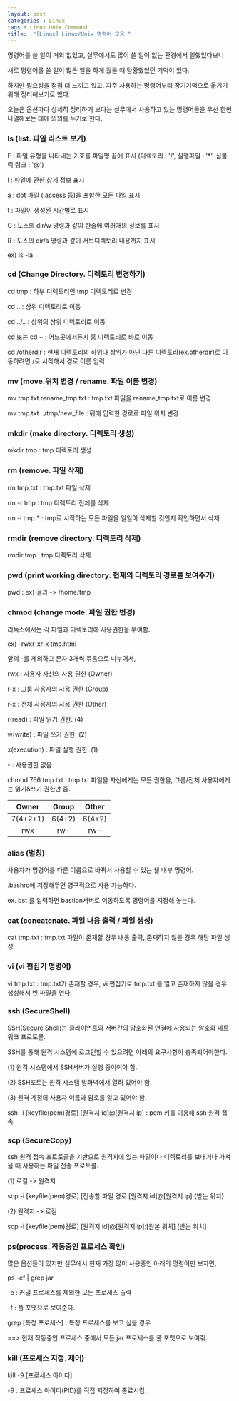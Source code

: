 ```yaml
---
layout: post
categories : Linux
tags : Linux Unix Command
title:  "[Linux] Linux/Unix 명령어 모음 "
---
```


명령어를 쓸 일이 거의 없었고, 실무에서도 많이 쓸 일이 없는 환경에서 일했었다보니 

새로 명령어를 쓸 일이 많은 일을 하게 됬을 때 당황했었던 기억이 있다. 

하지만 필요성을 점점 더 느끼고 있고, 자주 사용하는 명령어부터 장기기억으로 옮기기 위해 정리해보기로 했다. 

오늘은 옵션마다 상세히 정리하기 보다는 실무에서 사용하고 있는 명령어들을 우선 한번 나열해보는 데에 의의를 두기로 한다. 

### ls (list. 파일 리스트 보기)
F : 파일 유형을 나타내는 기호를 파일명 끝에 표시 (디렉토리 : '/', 실행파일 : '*', 심볼릭 링크 : '@')

l : 파일에 관한 상세 정보 표시

a : dot 파일 (.access 등)을 포함한 모든 파일 표시

t : 파일이 생성된 시간별로 표시

C : 도스의 dir/w 명령과 같이 한줄에 여러개의 정보를 표시

R : 도스의 dir/s 명령과 같이 서브디렉토리 내용까지 표시 

ex) ls -la

### cd (Change Directory. 디렉토리 변경하기)
cd tmp : 하부 디렉토리인 tmp 디렉토리로 변경

cd .. : 상위 디렉토리로 이동 

cd ../.. : 상위의 상위 디렉토리로 이동 

cd 또는 cd ~ : 어느곳에서든지 홈 디렉토리로 바로 이동 

cd /otherdir : 현재 디렉토리의 하위나 상위가 아닌 다른 디렉토리(ex.otherdir)로 이동하려면 /로 시작해서 경로 이름 입력

### mv (move.위치 변경 / rename. 파일 이름 변경)
mv tmp.txt rename_tmp.txt : tmp.txt 파일을 rename_tmp.txt로 이름 변경

mv tmp.txt ../tmp/new_file : 뒤에 입력한 경로로 파일 위치 변경

### mkdir (make directory. 디렉토리 생성)
mkdir tmp : tmp 디렉토리 생성 

### rm (remove. 파일 삭제)
rm tmp.txt : tmp.txt 파일 삭제 

rm -r tmp : tmp 디렉토리 전체를 삭제 

rm -i tmp.* : tmp로 시작하는 모든 파일을 일일이 삭제할 것인지 확인하면서 삭제

### rmdir (remove directory. 디렉토리 삭제)

rmdir tmp : tmp 디렉토리 삭제 

### pwd (print working directory. 현재의 디렉토리 경로를 보여주기)
pwd :  ex) 결과 -> /home/tmp 

### chmod (change mode. 파일 권한 변경)
리눅스에서는 각 파일과 디렉토리에 사용권한을 부여함. 

ex) -rwxr-xr-x tmp.html

앞의 -를 제외하고 문자 3개씩 묶음으로 나누어서,

rwx : 사용자 자신의 사용 권한 (Owner)

r-x : 그룹 사용자의 사용 권한 (Group)

r-x : 전체 사용자의 사용 권한 (Other)



r(read) : 파일 읽기 권한. (4)

w(write) : 파일 쓰기 권한. (2)

x(execution) : 파일 실행 권한. (1) 

\- : 사용권한 없음 


chmod 766 tmp.txt : tmp.txt 파일을 자신에게는 모든 권한을, 그룹/전체 사용자에게는 읽기&쓰기 권한만 줌. 

| Owner | Group | Other |
|:-----:|:-----:|:-----:|
|7(4+2+1) | 6(4+2) | 6(4+2)|
|rwx|rw-|rw-|

### alias (별칭)
사용자가 명령어를 다른 이름으로 바꿔서 사용할 수 있는 쉘 내부 명령어. 

.bashrc에 저장해두면 영구적으로 사용 가능하다. 

ex. bst 를 입력하면 bastion서버로 이동하도록 명령어를 지정해 놓는다. 

### cat (concatenate. 파일 내용 출력 / 파일 생성)

cat tmp.txt : tmp.txt 파일이 존재할 경우 내용 출력, 존재하지 않을 경우 해당 파일 생성

### vi (vi 편집기 명령어)
vi tmp.txt : tmp.txt가 존재할 경우, vi 편집기로 tmp.txt 를 열고 존재하지 않을 경우 생성해서 빈 파일을 연다.

### ssh (SecureShell)
SSH(Secure Shell)는 클라이언트와 서버간의 암호화된 연결에 사용되는 암호화 네트워크 프로토콜.

SSH를 통해 원격 시스템에 로그인할 수 있으려면 아래의 요구사항이 충족되어야한다.

(1) 원격 시스템에서 SSH서버가 실행 중이여야 함.

(2) SSH포트는 원격 시스템 방화벽에서 열려 있어야 함. 

(3) 원격 계정의 사용자 이름과 암호를 알고 있어야 함. 

ssh -i [keyfile(pem)경로] [원격지 id]@[원격지 ip]  : pem 키를 이용해 ssh 원격 접속

### scp (SecureCopy)
ssh 원격 접속 프로토콜을 기반으로 원격지에 있는 파일이나 디렉토리를 보내거나 가져올 때 사용하는 파일 전송 프로토콜.

(1) 로컬 -> 원격지 

scp -i [keyfile(pem)경로] [전송할 파일 경로 [원격지 id]@[원격지 ip]:{받는 위치}

(2) 원격지 -> 로컬 

scp -i [keyfile(pem)경로] [원격지 id]@[원격지 ip]:[원본 위치] [받는 위치]

### ps(process. 작동중인 프로세스 확인)
많은 옵션들이 있지만 실무에서 현재 가장 많이 사용중인 아래의 명령어만 보자면, 

ps -ef | grep jar  

-e : 커널 프로세스를 제외한 모든 프로세스 출력

-f : 풀 포맷으로 보여준다. 

grep [특정 프로세스] : 특정 프로세스를 보고 싶을 경우 


==> 현재 작동중인 프로세스 중에서 모든 jar 프로세스를 풀 포맷으로 보여줘. 

### kill (프로세스 지정. 제어)
kill -9 [프로세스 아이디]

-9 : 프로세스 아이디(PID)를 직접 지정하여 종료시킴.

